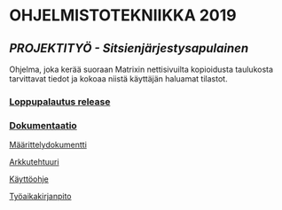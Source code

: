 # **OHJELMISTOTEKNIIKKA 2019** #

## *PROJEKTITYÖ - Sitsienjärjestysapulainen* ##
Ohjelma, joka kerää suoraan Matrixin nettisivuilta kopioidusta taulukosta tarvittavat tiedot ja kokoaa niistä käyttäjän haluamat tilastot.

### [Loppupalautus release](https://github.com/ellikiiski/ot-harjoitustyo/releases/tag/loppupalautus) ###

### [Dokumentaatio](https://github.com/ellikiiski/ot-harjoitustyo/tree/master/dokumentaatio) ###

[Määrittelydokumentti](https://github.com/ellikiiski/ot-harjoitustyo/blob/master/dokumentaatio/vaatimusmaarittely.md)

[Arkkutehtuuri](https://github.com/ellikiiski/ot-harjoitustyo/blob/master/dokumentaatio/arkkitehtuuri.md)

[Käyttöohje](https://github.com/ellikiiski/ot-harjoitustyo/blob/master/dokumentaatio/ohje.md)

[Työaikakirjanpito](https://github.com/ellikiiski/ot-harjoitustyo/blob/master/dokumentaatio/tyoaikakirjanpito.md)
